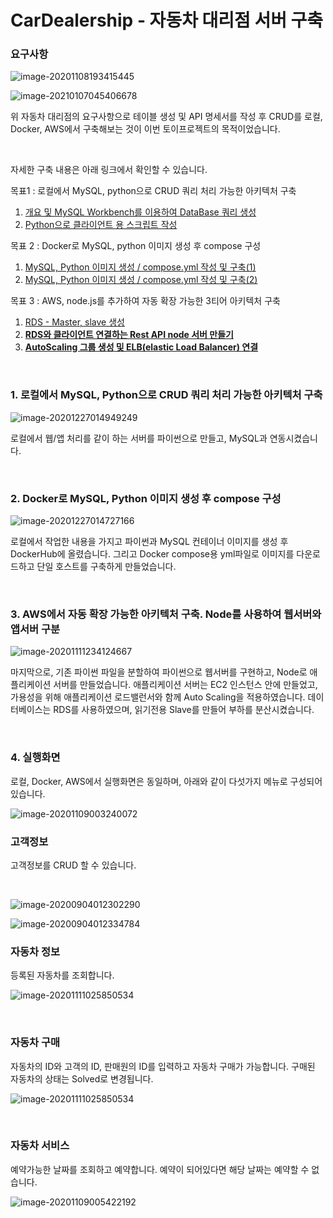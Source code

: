 

# CarDealership - 자동차 대리점 서버 구축

### 요구사항

![image-20201108193415445](README.assets/image-20201108193415445-1608753190499.png)

![image-20210107045406678](README.assets/image-20210107045406678.png)

위 자동차 대리점의 요구사항으로 테이블 생성 및 API 명세서를 작성 후 CRUD를 로컬, Docker, AWS에서 구축해보는 것이 이번 토이프로젝트의 목적이었습니다.

<br/>

자세한 구축 내용은 아래 링크에서 확인할 수 있습니다.

목표1 : 로컬에서 MySQL, python으로 CRUD 쿼리 처리 가능한 아키텍처 구축

1. [개요 및 MySQL Workbench를 이용하여 DataBase 쿼리 생성](https://jeonghoon.netlify.app/Project/miniproject/mini_query/)
2. [Python으로 클라이언트 용 스크립트 작성](https://jeonghoon.netlify.app/Project/miniproject/mini_python/)

목표 2 : Docker로 MySQL, python 이미지 생성 후 compose 구성

1. [MySQL, Python 이미지 생성 / compose.yml 작성 및 구축(1)](https://jeonghoon.netlify.app/Project/miniproject/mini_docker_images/)
2. [MySQL, Python 이미지 생성 / compose.yml 작성 및 구축(2)](https://jeonghoon.netlify.app/Project/miniproject/mini_docker_compose/)

목표 3 : AWS, node.js를 추가하여 자동 확장 가능한 3티어 아키텍처 구축

1. [RDS - Master, slave 생성](https://jeonghoon.netlify.app/Project/miniproject/mini_rds/)
2. [**RDS와 클라이언트 연결하는 Rest API node 서버 만들기**](https://jeonghoon.netlify.app/Project/miniproject/mini_node/)
3. [**AutoScaling 그룹 생성 및 ELB(elastic Load Balancer) 연결**](https://jeonghoon.netlify.app/Project/miniproject/mini_autoscaling/)

<br/>

### 1. 로컬에서 MySQL, Python으로 CRUD 쿼리 처리 가능한 아키텍처 구축

![image-20201227014949249](README.assets/image-20201227014949249.png)

로컬에서 웹/앱 처리를 같이 하는 서버를 파이썬으로 만들고, MySQL과 연동시켰습니다. 

<br/>

### 2. Docker로 MySQL, Python 이미지 생성 후 compose 구성

![image-20201227014727166](README.assets/image-20201227014727166.png)

로컬에서 작업한 내용을 가지고 파이썬과 MySQL 컨테이너 이미지를 생성 후 DockerHub에 올렸습니다. 그리고 Docker compose용 yml파일로 이미지를 다운로드하고 단일 호스트를 구축하게 만들었습니다.

<br/>

### 3. AWS에서 자동 확장 가능한 아키텍처 구축. Node를 사용하여 웹서버와 앱서버 구분

![image-20201111234124667](README.assets/image-20201111234124667.png)

마지막으로, 기존 파이썬 파일을 분할하여 파이썬으로 웹서버를 구현하고, Node로 애플리케이션 서버를 만들었습니다. 애플리케이션 서버는 EC2 인스턴스 안에 만들었고, 가용성을 위해 애플리케이션 로드밸런서와 함께 Auto Scaling을 적용하였습니다. 데이터베이스는 RDS를 사용하였으며, 읽기전용 Slave를 만들어 부하를 분산시켰습니다. 

<br/>

### 4. 실행화면

로컬, Docker, AWS에서 실행화면은 동일하며, 아래와 같이 다섯가지 메뉴로 구성되어 있습니다.

![image-20201109003240072](README.assets/image-20201109003240072.png)

### 고객정보

고객정보를 CRUD 할 수 있습니다.

<br/>

![image-20200904012302290](README.assets/image-20200904012302290.png)

![image-20200904012334784](README.assets/image-20200904012334784.png)

### 자동차 정보

등록된 자동차를 조회합니다.

![image-20201111025850534](README.assets/image-20201111025850534.png)

<br/>

### 자동차 구매

자동차의 ID와 고객의 ID, 판매원의 ID를 입력하고 자동차 구매가 가능합니다. 구매된 자동차의 상태는 Solved로 변경됩니다.

![image-20201111025850534](README.assets/image-20201111025850534.png)

<br/>

### 자동차 서비스

예약가능한 날짜를 조회하고 예약합니다. 예약이 되어있다면 해당 날짜는 예약할 수 없습니다.

![image-20201109005422192](README.assets/image-20201109005422192.png)